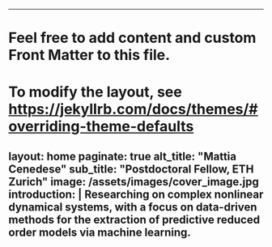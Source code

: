 ---
# Feel free to add content and custom Front Matter to this file.
# To modify the layout, see https://jekyllrb.com/docs/themes/#overriding-theme-defaults

layout: home
paginate: true
alt_title: "Mattia Cenedese"
sub_title: "Postdoctoral Fellow, ETH Zurich"
image: /assets/images/cover_image.jpg
introduction: |
  Researching on complex nonlinear dynamical systems, with a focus on data-driven methods for the extraction of predictive reduced order models via machine learning.
  ---